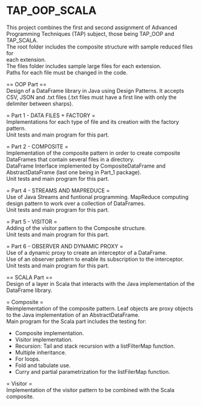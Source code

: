 # TAP_OOP_SCALA
This project combines the first and second assignment of Advanced Programming
Techniques (TAP) subject, those being TAP_OOP and TAP_SCALA.   
The root folder includes the composite structure with sample reduced files for   
each extension.   
The files folder includes sample large files for each extension.   
Paths for each file must be changed in the code.

== OOP Part ==    
Design of a DataFrame library in Java using Design Patterns. It accepts CSV, JSON
and .txt files (.txt files must have a first line with only the delimiter between
sharps).

= Part 1 - DATA FILES + FACTORY =   
Implementations for each type of file and its creation with the factory pattern.   
Unit tests and main program for this part.

= Part 2 - COMPOSITE =   
Implementation of the composite pattern in order to create composite DataFrames
that contain several files in a directory.   
DataFrame Interface implemented by CompositeDataFrame and AbstractDataFrame (last
one being in Part_1 package).   
Unit tests and main program for this part.   

= Part 4 - STREAMS AND MAPREDUCE =   
Use of Java Streams and funtional programming. MapReduce computing design pattern
to work over a collection of DataFrames.   
Unit tests and main program for this part.

= Part 5 - VISITOR =   
Adding of the visitor pattern to the Composite structure.   
Unit tests and main program for this part.

= Part 6 - OBSERVER AND DYNAMIC PROXY =   
Use of a dynamic proxy to create an interceptor of a DataFrame.   
Use of an observer pattern to enable its subscription to the interceptor.   
Unit tests and main program for this part.

== SCALA Part ==      
Design of a layer in Scala that interacts with the Java implementation of the
DataFrame library.

= Composite =   
Reimplementation of the composite pattern. Leaf objects are proxy objects to the
Java implementation of an AbstractDataFrame.   
Main program for the Scala part includes the testing for:
- Composite implementation.
- Visitor implementation.
- Recursion: Tail and stack recursion with a listFilterMap function.
- Multiple inheritance.
- For loops.
- Fold and tabulate use.
- Curry and partial parametrization for the listFilerMap function.

= Visitor =      
Implementation of the visitor pattern to be combined with the Scala composite.
